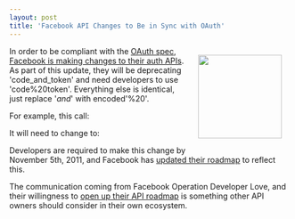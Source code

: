 ```yaml
---
layout: post
title: 'Facebook API Changes to Be in Sync with OAuth'
---
```

<img style="padding: 15px;" src="http://kinlane-productions.s3.amazonaws.com/facebook/facebook-operation-developer-love.png" alt="" width="150" align="right" />In order to be compliant with the <a title="oAuth Spec" href="http://tools.ietf.org/html/draft-ietf-oauth-v2-20">OAuth spec</a>, <a title="Facebook is making changes to their auth APIs" href="http://developers.facebook.com/blog/post/533/">Facebook is making changes to their auth APIs</a>. As part of this update, they will be deprecating 'code_and_token' and need developers to use 'code%20token'. Everything else is identical, just replace '_and_' with encoded'%20'.<p></p>
For example, this call:<p></p>
<script type="text/javascript" src="https://gist.github.com/1128950.js?file=oath-fb.url"></script>It will need to change to:<script type="text/javascript" src="https://gist.github.com/1128960.js?file=oath-fb-change.url"></script><p></p>
Developers are required to make this change by November 5th, 2011, and Facebook has <a title="updated their roadmap" href="http://developers.facebook.com/roadmap/">updated their roadmap</a> to reflect this.<p></p>
The communication coming from Facebook Operation Developer Love, and their willingness to <a title="open up their roadmap" href="http://blog.apievangelist.com/2011/08/01/how-open-should-we-be-with-our-api-road-maps/">open up their API roadmap</a> is something other API owners should consider in their own ecosystem.